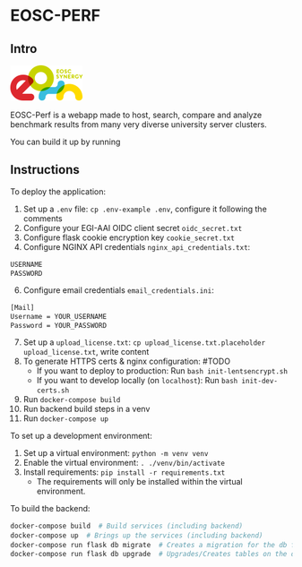 # EOSC-PERF

## Intro

![](docs/source/eosc%20synergy%20logo.png)

EOSC-Perf is a webapp made to host, search, compare and analyze benchmark results from many very diverse university
server clusters.

You can build it up by running

## Instructions

To deploy the application:

1. Set up a `.env` file: `cp .env-example .env`, configure it following the comments
1. Configure your EGI-AAI OIDC client secret `oidc_secret.txt`
1. Configure flask cookie encryption key `cookie_secret.txt`
1. Configure NGINX API credentials `nginx_api_credentials.txt`:

```
USERNAME
PASSWORD
```

6. Configure email credentials `email_credentials.ini`:

```
[Mail]
Username = YOUR_USERNAME
Password = YOUR_PASSWORD
```

7. Set up a `upload_license.txt`: `cp upload_license.txt.placeholder upload_license.txt`, write content
8. To generate HTTPS certs & nginx configuration: #TODO
    * If you want to deploy to production: Run `bash init-lentsencrypt.sh`
    * If you want to develop locally (on `localhost`): Run `bash init-dev-certs.sh`
9. Run `docker-compose build`
10. Run backend build steps in a venv   
10. Run `docker-compose up`

To set up a development environment:

1. Set up a virtual environment: `python -m venv venv`
1. Enable the virtual environment: `. ./venv/bin/activate`
1. Install requirements: `pip install -r requirements.txt`
    * The requirements will only be installed within the virtual environment.

To build the backend:

```bash
docker-compose build  # Build services (including backend)
docker-compose up  # Brings up the services (including backend)
docker-compose run flask db migrate  # Creates a migration for the db from code
docker-compose run flask db upgrade  # Upgrades/Creates tables on the db (using port)
```
